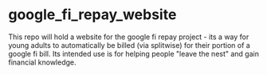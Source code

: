 # google_fi_repay_website
This repo will hold a website for the google fi repay project - its a way for young adults to automatically be billed (via splitwise) for their portion of a google fi bill.  Its intended use is for helping people "leave the nest" and gain financial knowledge.
